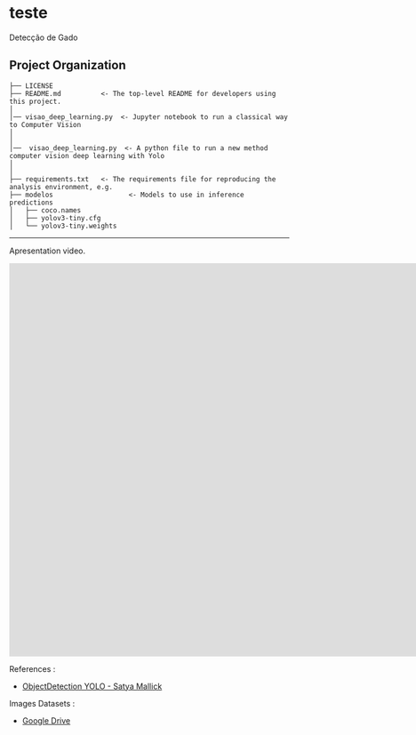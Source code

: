 

teste
==============================

Detecção de Gado

Project Organization
------------

    ├── LICENSE
    ├── README.md          <- The top-level README for developers using this project.
    │
    │── visao_deep_learning.py  <- Jupyter notebook to run a classical way to Computer Vision
    │
    │
    │──  visao_deep_learning.py  <- A python file to run a new method computer vision deep learning with Yolo 
    │
    │
    ├── requirements.txt   <- The requirements file for reproducing the analysis environment, e.g.
    ├── modelos                   <- Models to use in inference predictions
    │   ├── coco.names            
    │   ├── yolov3-tiny.cfg       
    │   └── yolov3-tiny.weights   
   
    

--------

Apresentation video.

<iframe width="1904" height="708" src="https://www.youtube.com/embed/SRh038z8oas" title="YouTube video player" frameborder="0" allow="accelerometer; autoplay; clipboard-write; encrypted-media; gyroscope; picture-in-picture" allowfullscreen></iframe>






References : 

- [ObjectDetection YOLO - Satya Mallick](https://github.com/spmallick/learnopencv/tree/master/ObjectDetection-YOLO)

Images Datasets : 

- [Google Drive](https://drive.google.com/drive/folders/1JDcBBRutiO1ipdZ5xS7T_ojkhZje5YK_?usp=sharing)

